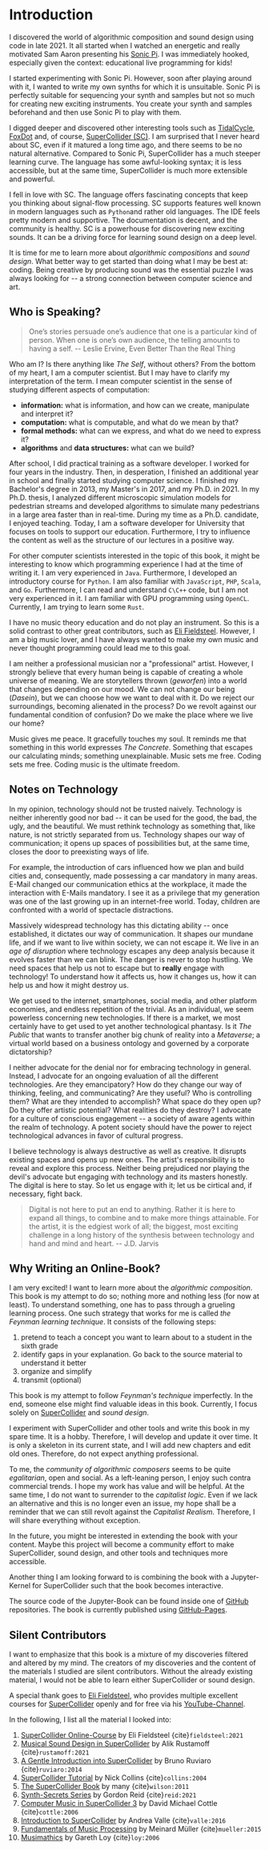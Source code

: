 # Introduction

I discovered the world of algorithmic composition and sound design using code in late 2021.
It all started when I watched an energetic and really motivated Sam Aaron presenting his [Sonic Pi](https://github.com/sonic-pi-net/sonic-pi).
I was immediately hooked, especially given the context: educational live programming for kids!

I started experimenting with Sonic Pi.
However, soon after playing around with it, I wanted to write my own synths for which it is unsuitable.
Sonic Pi is perfectly suitable for sequencing your synth and samples but not so much for creating new exciting instruments.
You create your synth and samples beforehand and then use Sonic Pi to play with them.

I digged deeper and discovered other interesting tools such as [TidalCycle](https://github.com/tidalcycles/Tidal), [FoxDot](https://foxdot.org/) and, of course, [SuperCollider (SC)](https://supercollider.github.io/).
I am surprised that I never heard about SC, even if it matured a long time ago, and there seems to be no natural alternative.
Compared to Sonic Pi, SuperCollider has a much steeper learning curve.
The language has some awful-looking syntax; it is less accessible, but at the same time, SuperCollider is much more extensible and powerful.

I fell in love with SC.
The language offers fascinating concepts that keep you thinking about signal-flow processing.
SC supports features well known in modern languages such as ``Python``and rather old languages.
The IDE feels pretty modern and supportive.
The documentation is decent, and the community is healthy.
SC is a powerhouse for discovering new exciting sounds.
It can be a driving force for learning sound design on a deep level.

It is time for me to learn more about *algorithmic compositions* and *sound design*.
What better way to get started than doing what I may be best at: coding.
Being creative by producing sound was the essential puzzle I was always looking for -- a strong connection between computer science and art.

## Who is Speaking?

>One’s stories persuade one’s audience that one is a particular kind of person. When one is one’s own audience, the telling amounts to having a self. -- Leslie Ervine, Even Better Than the Real Thing

Who am I?
Is there anything like *The Self*, without others?
From the bottom of my heart, I am a computer scientist.
But I may have to clarify my interpretation of the term.
I mean computer scientist in the sense of studying different aspects of computation:

+ **information:** what is information, and how can we create, manipulate and interpret it?
+ **computation:** what is computable, and what do we mean by that?
+ **formal methods:** what can we express, and what do we need to express it?
+ **algorithms** and **data structures:** what can we build?

After school, I did practical training as a software developer.
I worked for four years in the industry.
Then, in desperation, I finished an additional year in school and finally started studying computer science.
I finished my Bachelor's degree in 2013, my Master's in 2017, and my Ph.D. in 2021.
In my Ph.D. thesis, I analyzed different microscopic simulation models for pedestrian streams and developed algorithms to simulate many pedestrians in a large area faster than in real-time.
During my time as a Ph.D. candidate, I enjoyed teaching.
Today, I am a software developer for University that focuses on tools to support our education.
Furthermore, I try to influence the content as well as the structure of our lectures in a positive way.

For other computer scientists interested in the topic of this book, it might be interesting to know which programming experience I had at the time of writing it.
I am very experienced in ``Java``.
Furthermore, I developed an introductory course for ``Python``.
I am also familiar with ``JavaScript``, ``PHP``, ``Scala``, and ``Go``.
Furthermore, I can read and understand ``C\C++`` code, but I am not very experienced in it.
I am familiar with GPU programming using ``OpenCL``.
Currently, I am trying to learn some ``Rust``.

I have no music theory education and do not play an instrument.
So this is a solid contrast to other great contributors, such as [Eli Fieldsteel](https://www.elifieldsteel.com/).
However, I am a big music lover, and I have always wanted to make my own music and never thought programming could lead me to this goal.

I am neither a professional musician nor a "professional" artist.
However, I strongly believe that every human being is capable of creating a whole universe of meaning.
We are storytellers thrown (*geworfen*) into a world that changes depending on our mood.
We can not change our being (*Dasein*), but we can choose how we want to deal with it.
Do we reject our surroundings, becoming alienated in the process?
Do we revolt against our fundamental condition of confusion?
Do we make the place where we live our home?

Music gives me peace.
It gracefully touches my soul.
It reminds me that something in this world expresses *The Concrete*.
Something that escapes our calculating minds; something unexplainable.
Music sets me free.
Coding sets me free.
Coding music is the ultimate freedom.

## Notes on Technology

In my opinion, technology should not be trusted naively.
Technology is neither inherently good nor bad -- it can be used for the good, the bad, the ugly, and the beautiful.
We must rethink technology as something that, like nature, is not strictly separated from us.
Technology shapes our way of communication; it opens up spaces of possibilities but, at the same time, closes the door to preexisting ways of life.

For example, the introduction of cars influenced how we plan and build cities and, consequently, made possessing a car mandatory in many areas.
E-Mail changed our communication ethics at the workplace, it made the interaction with E-Mails mandatory.
I see it as a privilege that my generation was one of the last growing up in an internet-free world.
Today, children are confronted with a world of spectacle distractions.

Massively widespread technology has this dictating ability -- once established, it dictates our way of communication.
It shapes our mundane life, and if we want to live within society, we can not escape it.
We live in an *age of disruption* where technology escapes any deep analysis because it evolves faster than we can blink.
The danger is never to stop hustling.
We need spaces that help us not to escape but to **really** engage with technology!
To understand how it affects us, how it changes us, how it can help us and how it might destroy us.

We get used to the internet, smartphones, social media, and other platform economies, and endless repetition of the trivial.
As an individual, we seem powerless concerning new technologies.
If there is a market, we most certainly have to get used to yet another technological phantasy.
Is it *The Public* that wants to transfer another big chunk of reality into a *Metaverse*;
a virtual world based on a business ontology and governed by a corporate dictatorship?

I neither advocate for the denial nor for embracing technology in general.
Instead, I advocate for an ongoing evaluation of all the different technologies.
Are they emancipatory?
How do they change our way of thinking, feeling, and communicating?
Are they useful?
Who is controlling them?
What are they intended to accomplish?
What space do they open up?
Do they offer artistic potential?
What realities do they destroy?
I advocate for a culture of conscious engagement -- a society of aware agents within the realm of technology.
A potent society should have the power to reject technological advances in favor of cultural progress.

I believe technology is always destructive as well as creative.
It disrupts existing spaces and opens up new ones. 
The artist's responsibility is to reveal and explore this process.
Neither being prejudiced nor playing the devil's advocate but engaging with technology and its masters honestly.
The digital is here to stay.
So let us engage with it; let us be cirtical and, if necessary, fight back.

>Digital is not here to put an end to anything. Rather it is here to expand all things, to combine and to make more things attainable. For the artist, it is the edgiest work of all; the biggest, most exciting challenge in a long history of the synthesis between technology and hand and mind and heart. -- J.D. Jarvis

## Why Writing an Online-Book?

I am very excited!
I want to learn more about the *algorithmic composition*. 
This book is my attempt to do so; nothing more and nothing less (for now at least).
To understand something, one has to pass through a grueling learning process.
One such strategy that works for me is called *the Feynman learning technique*.
It consists of the following steps:

1. pretend to teach a concept you want to learn about to a student in the sixth grade
2. identify gaps in your explanation. Go back to the source material to understand it better
3. organize and simplify
4. transmit (optional)

This book is my attempt to follow *Feynman's technique* imperfectly.
In the end, someone else might find valuable ideas in this book.
Currently, I focus solely on [SuperCollider](https://supercollider.github.io/) and *sound design*. 

I experiment with SuperCollider and other tools and write this book in my spare time. 
It is a hobby. 
Therefore, I will develop and update it over time.
It is only a skeleton in its current state, and I will add new chapters and edit old ones. 
Therefore, do not expect anything professional.

To me, the *community of algorithmic composers* seems to be quite *egalitarian*, open and social.
As a left-leaning person, I enjoy such contra commercial trends.
I hope my work has value and will be helpful.
At the same time, I do not want to surrender to the *capitalist logic*.
Even if we lack an alternative and this is no longer even an issue, my hope shall be a reminder that we can still revolt against the *Capitalist Realism*.
Therefore, I will share everything without exception.

In the future, you might be interested in extending the book with your content. 
Maybe this project will become a community effort to make SuperCollider, sound design, and other tools and techniques more accessible.

Another thing I am looking forward to is combining the book with a Jupyter-Kernel for SuperCollider such that the book becomes interactive.

The source code of the Jupyter-Book can be found inside one of [GitHub](https://github.com/BZoennchen/supercollider-book) repositories.
The book is currently published using [GitHub-Pages](https://bzoennchen.github.io/supercollider-book/intro.html).

## Silent Contributors

I want to emphasize that this book is a mixture of my discoveries filtered and altered by my mind.
The creators of my discoveries and the content of the materials I studied are silent contributors.
Without the already existing material, I would not be able to learn either SuperCollider or sound design. 

A special thank goes to [Eli Fieldsteel](https://www.elifieldsteel.com/), who provides multiple excellent courses for [SuperCollider](https://supercollider.github.io/) openly and for free via his [YouTube-Channel](https://www.youtube.com/user/elifieldsteel). 

In the following, I list all the material I looked into:

1. [SuperCollider Online-Course](https://www.youtube.com/user/elifieldsteel) by Eli Fieldsteel {cite}`fieldsteel:2021`
2. [Musical Sound Design in SuperCollider](https://www.youtube.com/channel/UCypLRZiSlIQjsT_7J4Vz35Q) by Alik Rustamoff {cite}`rustamoff:2021`
3. [A Gentle Introduction into SuperCollider](https://scholarcommons.scu.edu/faculty_books/91/) by Bruno Ruviaro {cite}`ruviaro:2014`
4. [SuperCollider Tutorial](https://composerprogrammer.com/teaching/supercollider/sctutorial/tutorial.html) by Nick Collins {cite}`collins:2004`
5. [The SuperCollider Book](https://mitpress.mit.edu/books/supercollider-book) by many {cite}`wilson:2011`
6. [Synth-Secrets Series](https://www.soundonsound.com/series/synth-secrets) by Gordon Reid {cite}`reid:2021`
7. [Computer Music in SuperCollider 3](https://www.e-booksdirectory.com/details.php?ebook=10110) by David Michael Cottle {cite}`cottle:2006`
8. [Introduction to SuperCollider](https://www.logos-verlag.de/cgi-bin/engbuchmid?isbn=4017&lng=eng&id=) by Andrea Valle {cite}`valle:2016`
9. [Fundamentals of Music Processing](https://link.springer.com/book/10.1007/978-3-319-21945-5) by Meinard Müller {cite}`mueller:2015`
10. [Musimathics](http://www.musimathics.com/) by Gareth Loy {cite}`loy:2006`